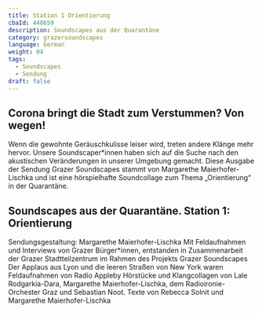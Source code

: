 ```yaml
---
title: Station 1 Orientierung
cbaId: 448659
description: Soundscapes aus der Quarantäne
category: grazersoundscapes
language: German
weight: 04
tags:
  - Soundscapes
  - Sendung
draft: false
---
```

## Corona bringt die Stadt zum Verstummen? Von wegen!

Wenn die gewohnte Geräuschkulisse leiser wird, treten andere Klänge mehr hervor. Unsere Soundscaper*innen haben sich auf die Suche nach den akustischen Veränderungen in unserer Umgebung gemacht. Diese Ausgabe der Sendung Grazer Soundscapes stammt von Margarethe Maierhofer-Lischka und ist eine hörspielhafte Soundcollage zum Thema „Orientierung“ in der Quarantäne.

## Soundscapes aus der Quarantäne. Station 1: Orientierung

Sendungsgestaltung: Margarethe Maierhofer-Lischka
Mit Feldaufnahmen und Interviews von Grazer Bürger*innen, entstanden in Zusammenarbeit der Grazer Stadtteilzentrum im Rahmen des Projekts Grazer Soundscapes
Der Applaus aus Lyon und die leeren Straßen von New York waren Feldaufnahmen von Radio Appleby
Hörstücke und Klangcollagen von Lale Rodgarkia-Dara, Margarethe Maierhofer-Lischka, dem Radioironie-Orchester Graz und Sebastian Noot.
Texte von Rebecca Solnit und Margarethe Maierhofer-Lischka

